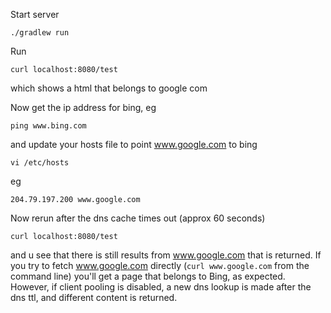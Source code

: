 Start server
```
./gradlew run
```
Run
```
curl localhost:8080/test
```
which shows a html that belongs to google com

Now get the ip address for bing, eg 
```
ping www.bing.com
```
and update your hosts file to point www.google.com to bing
```
vi /etc/hosts
```
eg
```
204.79.197.200 www.google.com
```
Now rerun after the dns cache times out (approx 60 seconds)
```
curl localhost:8080/test
```
and u see that there is still results from www.google.com that is returned. If you try to fetch www.google.com directly (`curl www.google.com` from the command line) you'll get a page that belongs to Bing, as expected.
However, if client pooling is disabled, a new dns lookup is made after the dns ttl, and different content is returned.
